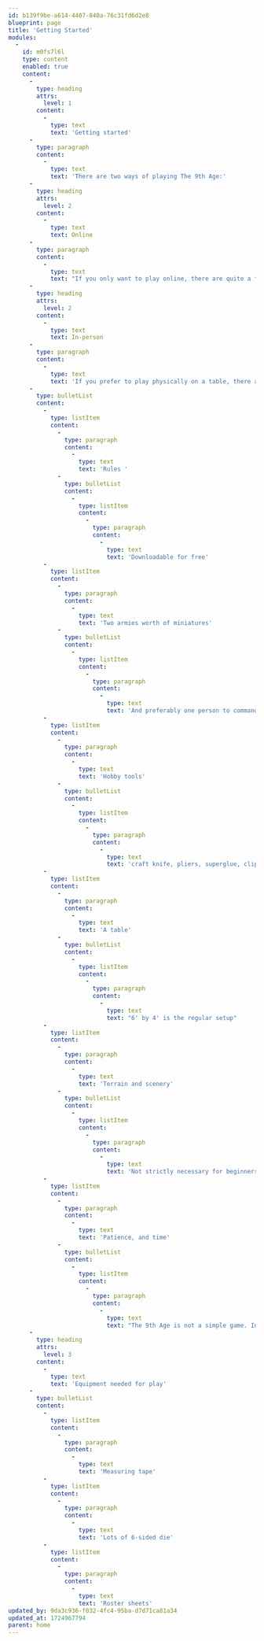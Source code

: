 ```yaml
---
id: b139f9be-a614-4407-840a-76c31fd6d2e8
blueprint: page
title: 'Getting Started'
modules:
  -
    id: m0fs7l6l
    type: content
    enabled: true
    content:
      -
        type: heading
        attrs:
          level: 1
        content:
          -
            type: text
            text: 'Getting started'
      -
        type: paragraph
        content:
          -
            type: text
            text: 'There are two ways of playing The 9th Age:'
      -
        type: heading
        attrs:
          level: 2
        content:
          -
            type: text
            text: Online
      -
        type: paragraph
        content:
          -
            type: text
            text: "If you only want to play online, there are quite a few online tools you can use for that. You can use the forums to find players, or just ask your friends to explore with you. If you've never played before you should specify that when searching for players."
      -
        type: heading
        attrs:
          level: 2
        content:
          -
            type: text
            text: In-person
      -
        type: paragraph
        content:
          -
            type: text
            text: 'If you prefer to play physically on a table, there are quite a few things you need, as this can be a quite extensive hobby.'
      -
        type: bulletList
        content:
          -
            type: listItem
            content:
              -
                type: paragraph
                content:
                  -
                    type: text
                    text: 'Rules '
              -
                type: bulletList
                content:
                  -
                    type: listItem
                    content:
                      -
                        type: paragraph
                        content:
                          -
                            type: text
                            text: 'Downloadable for free'
          -
            type: listItem
            content:
              -
                type: paragraph
                content:
                  -
                    type: text
                    text: 'Two armies worth of miniatures'
              -
                type: bulletList
                content:
                  -
                    type: listItem
                    content:
                      -
                        type: paragraph
                        content:
                          -
                            type: text
                            text: 'And preferably one person to command each!'
          -
            type: listItem
            content:
              -
                type: paragraph
                content:
                  -
                    type: text
                    text: 'Hobby tools'
              -
                type: bulletList
                content:
                  -
                    type: listItem
                    content:
                      -
                        type: paragraph
                        content:
                          -
                            type: text
                            text: 'craft knife, pliers, superglue, clippers'
          -
            type: listItem
            content:
              -
                type: paragraph
                content:
                  -
                    type: text
                    text: 'A table'
              -
                type: bulletList
                content:
                  -
                    type: listItem
                    content:
                      -
                        type: paragraph
                        content:
                          -
                            type: text
                            text: "6' by 4' is the regular setup"
          -
            type: listItem
            content:
              -
                type: paragraph
                content:
                  -
                    type: text
                    text: 'Terrain and scenery'
              -
                type: bulletList
                content:
                  -
                    type: listItem
                    content:
                      -
                        type: paragraph
                        content:
                          -
                            type: text
                            text: 'Not strictly necessary for beginners, but at the very least provides a more interesting battlefield. This can either be flat terrain printed on a piece of paper, DIY or store-bought products.'
          -
            type: listItem
            content:
              -
                type: paragraph
                content:
                  -
                    type: text
                    text: 'Patience, and time'
              -
                type: bulletList
                content:
                  -
                    type: listItem
                    content:
                      -
                        type: paragraph
                        content:
                          -
                            type: text
                            text: "The 9th Age is not a simple game. Indeed, it's very depth is what makes it fascinating. The time it takes to finish a battles depends on the size of the armies, but also how familiar the players are with the rules. It can range from a few hours, an evening or even a weekend of multiple sessions."
      -
        type: heading
        attrs:
          level: 3
        content:
          -
            type: text
            text: 'Equipment needed for play'
      -
        type: bulletList
        content:
          -
            type: listItem
            content:
              -
                type: paragraph
                content:
                  -
                    type: text
                    text: 'Measuring tape'
          -
            type: listItem
            content:
              -
                type: paragraph
                content:
                  -
                    type: text
                    text: 'Lots of 6-sided die'
          -
            type: listItem
            content:
              -
                type: paragraph
                content:
                  -
                    type: text
                    text: 'Roster sheets'
updated_by: 9da3c936-f032-4fc4-95ba-d7d71ca81a34
updated_at: 1724967794
parent: home
---
```

